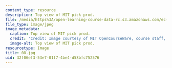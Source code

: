 ```yaml
---
content_type: resource
description: Top view of MIT pick prod.
file: /media/https%3A/open-learning-course-data-rc.s3.amazonaws.com/ec-s06-design-for-demining-spring-2007/32f06ef353e701f74be4d58bfc752576_08.jpg
file_type: image/jpeg
image_metadata:
  caption: Top view of MIT pick prod.
  credit: 'Credit: Image courtesy of MIT OpenCourseWare, course staff, and students.'
  image-alt: Top view of MIT pick prod.
resourcetype: Image
title: 08.jpg
uid: 32f06ef3-53e7-01f7-4be4-d58bfc752576
---
```

